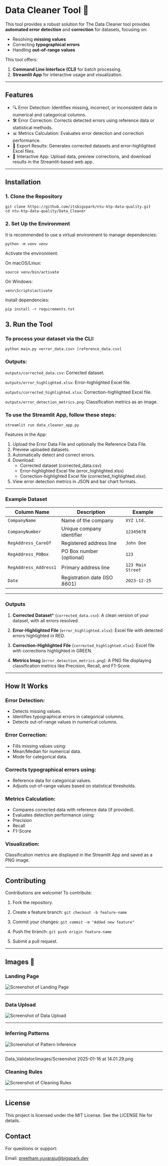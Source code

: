 # **Data Cleaner Tool 🧹**

This tool provides a robust solution for The Data Cleaner tool provides **automated error detection** and **correction** for datasets, focusing on:

- Resolving **missing values**
- Correcting **typographical errors**
- Handling **out-of-range values**

This tool offers:

1. **Command Line Interface (CLI)** for batch processing.
2. **Streamlit App** for interactive usage and visualization.

---

## Features

- 🔍 Error Detection: Identifies missing, incorrect, or inconsistent data in numerical and categorical columns.
- 🛠️ Error Correction: Corrects detected errors using reference data or statistical methods.
- 📊 Metrics Calculation: Evaluates error detection and correction performance.
- 📂 Export Results: Generates corrected datasets and error-highlighted Excel files.
- 🎨 Interactive App: Upload data, preview corrections, and download results in the Streamlit-based web app.

---

## Installation

### 1. Clone the Repository

```
git clone https://github.com/itsbigspark/ntu-ktp-data-quality.git
cd ntu-ktp-data-quality/Data_Cleaner
```

### 2. Set Up the Environment
It is recommended to use a virtual environment to manage dependencies:
```
python -m venv venv
```

Activate the environment:

On macOS/Linux:
```
source venv/bin/activate
```

On Windows:
```
venv\Scripts\activate
```

Install dependencies:
```
pip install -r requirements.txt
```


## 3. Run the Tool

### To process your dataset via the CLI:
```
python main.py <error_data.csv> [reference_data.csv]

```

### Outputs:

```outputs/corrected_data.csv```: Corrected dataset.

```outputs/error_highlighted.xlsx```: Error-highlighted Excel file.

```outputs/corrected_highlighted.xlsx```: Correction-highlighted Excel file.

```outputs/error_detection_metrics.png```: Classification metrics as an image.


### To use the Streamlit App, follow these steps:
```
streamlit run data_cleaner_app.py
```

Features in the App:

1. Upload the Error Data File and optionally the Reference Data File.
2. Preview uploaded datasets.
3. Automatically detect and correct errors.
4. Download:
   - Corrected dataset (corrected_data.csv)
   - Error-highlighted Excel file (error_highlighted.xlsx)
   - Correction-highlighted Excel file (corrected_highlighted.xlsx).
5. View error detection metrics in JSON and bar chart formats.


---

### Example Dataset

| **Column Name**       | **Description**                | **Example**       |
|------------------------|--------------------------------|-------------------|
| `CompanyName`         | Name of the company           | `XYZ Ltd.`       |
| `CompanyNumber`       | Unique company identifier     | `12345678`       |
| `RegAddress_CareOf`   | Registered address line       | `John Doe`       |
| `RegAddress_POBox`    | PO Box number (optional)      | `123`            |
| `RegAddress_Address1` | Primary address line          | `123 Main Street`|
| `Date`                | Registration date (ISO 8601)  | `2023-12-25`     |

---

### Outputs

1. **Corrected Dataset*** (```corrected_data.csv```):
A clean version of your dataset, with all errors resolved.

2. **Error-Highlighted File** (```error_highlighted.xlsx```):
Excel file with detected errors highlighted in RED.

3. **Correction-Highlighted File** (```corrected_highlighted.xlsx```):
Excel file with corrections highlighted in GREEN.

4. **Metrics Imag** (```error_detection_metrics.png```):
A PNG file displaying classification metrics like Precision, Recall, and F1-Score.

---

## How It Works

### Error Detection:

- Detects missing values.
- Identifies typographical errors in categorical columns.
- Detects out-of-range values in numerical columns.

### Error Correction:

- Fills missing values using:
- Mean/Median for numerical data.
- Mode for categorical data.

### Corrects typographical errors using:

- Reference data for categorical values.
- Adjusts out-of-range values based on statistical thresholds.

### Metrics Calculation:

- Compares corrected data with reference data (if provided).
- Evaluates detection performance using:
- Precision
- Recall
- F1-Score

### Visualization:

Classification metrics are displayed in the Streamlit App and saved as a PNG image.
  
---

## Contributing

Contributions are welcome! To contribute:

1. Fork the repository.

2. Create a feature branch:
```git checkout -b feature-name```

3. Commit your changes:
```git commit -m "Added new feature"```

4. Push the branch:
```git push origin feature-name```

5. Submit a pull request.


---


## Images 📸
### Landing Page
![Screenshot of Landing Page](Data_Validator/images/Screenshot%2025-01-16%at%14.01.29.png)

---


### Data Upload
![Screenshot of Data Upload](Data_Validator/images/Screenshot%2025-01-16%at%14.02.02.png)

---



### Inferring Patterns
![Screenshot of Pattern Inference](Data_Validator/images/Screenshot%2025-01-16%at%14.03.00.png)

---
Data_Validator/images/Screenshot 2025-01-16 at 14.01.29.png

### Cleaning Rules
![Screenshot of  Cleaning Rules](Data_Validator/images/Screenshot%2025-01-16%at%14.03.37.png)

---



## License
This project is licensed under the MIT License. See the LICENSE file for details.

## Contact
For questions or support:


Email: preetham.yuvaraju@bigspark.dev






